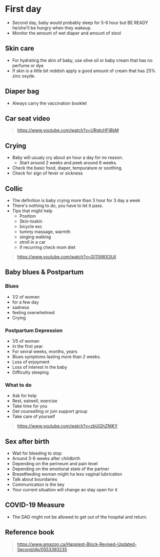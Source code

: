 
# First day

- Second day, baby would probably sleep for 5-6 hour but BE READY he/she'll be hungry when they wakeup.
- Monitor the amount of wet diaper and amount of stool

## Skin care

- For hydrating the skin of baby, use olive oil or baby cream that has no perfume or dye
- If skin is a little bit reddish apply a good amount of cream that has 25% zinc oxyde.

## Diaper bag

- Always carry the vaccination booklet

## Car seat video

> <https://www.youtube.com/watch?v=URgtcHFjBbM>

## Crying

- Baby will usualy cry about an hour a day for no reason.
  - Start around 2 weeks and peek around 6 weeks.
- Check the basic food, diaper, tempurature or soothing.
- Check for sign of fever or sickness

## Collic

- The definition is baby crying more than 3 hour for 3 day a week
- There's nothing to do, you have to let it pass.
- Tips that might help
  - Position
  - Skin-toskin
  - bicycle exc
  - tummy massage, warmth
  - singing walking
  - stroll in a car
  - if recurring check mom diet

> <https://www.youtube.com/watch?v=GlT0iWX3UiI>

## Baby blues & Postpartum

### Blues

- 1/2 of women
- for a few day
- sadness
- feeling overwhelmed
- Crying
  
### Postpartum Depression

- 1/5 of woman
- In the first year
- For sevral weeks, months, years
- Blues symptoms lasting more than 2 weeks.
- Loss of enjoyment
- Loss of interest in the baby
- Difficulty sleeping

### What to do

- Ask for help
- Rest, eatwell, exercise
- Take time for you
- Get counselling or join support group
- Take care of yourself

> <https://www.youtube.com/watch?v=zbUl2hZNlKY>

## Sex after birth

- Wait for bleeding to stop
- Around 3-6 weeks after childbirth
- Depending on the perineum and pain level
- Depending on the emotional state of the partner
- Breastfeeding woman might ha less vaginal lubrication
- Talk about boundaries
- Communication is the key
- Your current situation will change an stay open for it

## COVID-19 Measure

- The DAD might not be allowed to get out of the hospital and return.

## Reference book

> <https://www.amazon.ca/Happiest-Block-Revised-Updated-Second/dp/0553393235>

